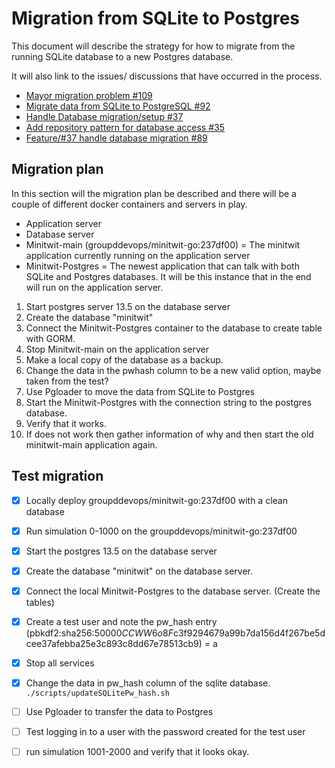# Migration from SQLite to Postgres

This document will describe the strategy for how to migrate from the running SQLite database to a new Postgres database.

It will also link to the issues/ discussions that have occurred in the process.
- [Mayor migration problem #109](https://github.com/DevelOpsITU/MiniTwit/issues/109)
- [Migrate data from SQLite to PostgreSQL #92](https://github.com/DevelOpsITU/MiniTwit/issues/92)
- [Handle Database migration/setup #37 ](https://github.com/DevelOpsITU/MiniTwit/issues/37)
- [Add repository pattern for database access #35](https://github.com/DevelOpsITU/MiniTwit/issues/35)
- [Feature/#37 handle database migration #89](https://github.com/DevelOpsITU/MiniTwit/pull/89)

## Migration plan

In this section will the migration plan be described and there will be a couple of different docker containers and servers in play.

- Application server
- Database server
- Minitwit-main (groupddevops/minitwit-go:237df00) = The minitwit application currently running on the application server
- Minitwit-Postgres = The newest application that can talk with both SQLite and Postgres databases. It will be this instance that in the end will run on the application server.



1. Start postgres server 13.5 on the database server
2. Create the database "minitwit"
3. Connect the Minitwit-Postgres container to the database to create table with GORM.
4. Stop Minitwit-main on the application server
5. Make a local copy of the database as a backup.
6. Change the data in the pwhash column to be a new valid option, maybe taken from the test?
7. Use Pgloader to move the data from SQLite to Postgres
8. Start the Minitwit-Postgres with the connection string to the postgres database.
9. Verify that it works. 
10. If does not work then gather information of why and then start the old minitwit-main application again.


## Test migration

- [x] Locally deploy groupddevops/minitwit-go:237df00 with a clean database
- [x] Run simulation 0-1000 on the groupddevops/minitwit-go:237df00
- [x] Start the postgres 13.5 on the database server
- [x] Create the database "minitwit" on the database server.
- [x] Connect the local Minitwit-Postgres to the database server. (Create the tables)
- [x] Create a test user and note the pw_hash entry (pbkdf2:sha256:50000$CCWW6o8F$c3f9294679a99b7da156d4f267be5dcee37afebba25e3c893c8dd67e78513cb9) = a
- [x] Stop all services
- [x] Change the data in pw_hash column of the sqlite database. `./scripts/updateSQLitePw_hash.sh`
- [ ] Use Pgloader to transfer the data to Postgres
- [ ] Test logging in to a user with the password created for the test user 
- [ ] run simulation 1001-2000 and verify that it looks okay.


